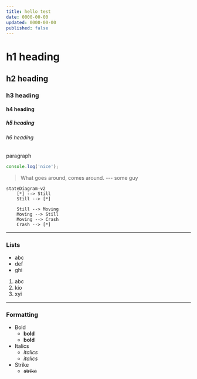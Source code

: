```yaml
---
title: hello test
date: 0000-00-00
updated: 0000-00-00
published: false
---
```


# h1 heading

## h2 heading

### h3 heading

#### h4 heading

##### h5 heading

###### h6 heading


paragraph


```js
console.log('nice');
```


> What goes around, comes around.
> --- some guy

```mermaid
stateDiagram-v2
    [*] --> Still
    Still --> [*]

    Still --> Moving
    Moving --> Still
    Moving --> Crash
    Crash --> [*]
```


---

### Lists

- abc
- def
- ghi


1. abc
2. kio
3. xyi

---

### Formatting

- Bold
    - **bold** 
    - __bold__
- Italics
    - *italics*
    - _italics_ 
- Strike
    - ~~strike~~ 

